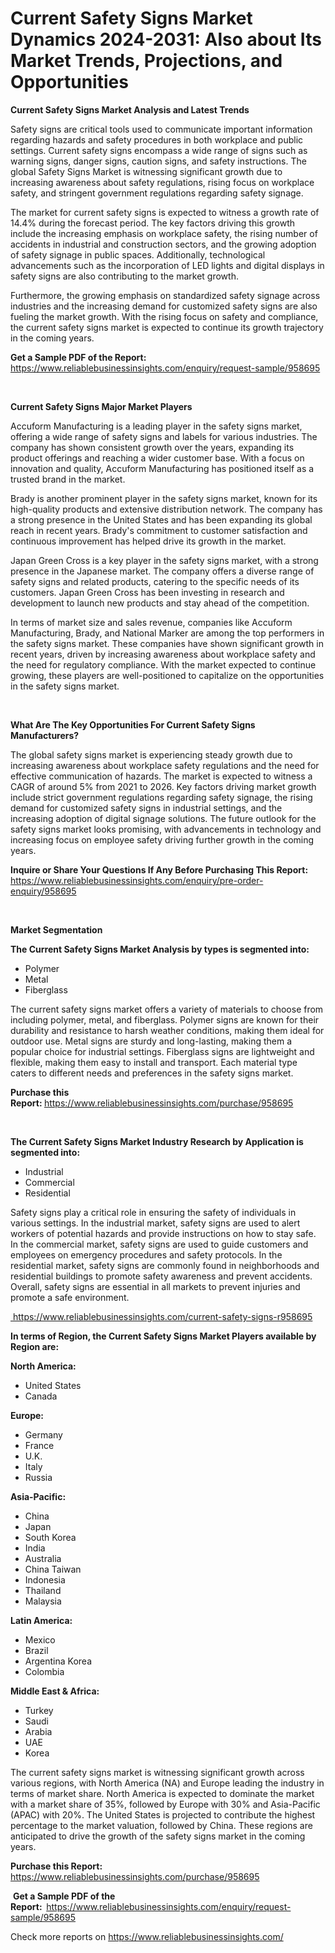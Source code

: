 <p><h1>Current Safety Signs Market Dynamics 2024-2031: Also about Its Market Trends, Projections, and Opportunities</h1></p><p><strong>Current Safety Signs Market Analysis and Latest Trends</strong></p>
<p><p>Safety signs are critical tools used to communicate important information regarding hazards and safety procedures in both workplace and public settings. Current safety signs encompass a wide range of signs such as warning signs, danger signs, caution signs, and safety instructions. The global Safety Signs Market is witnessing significant growth due to increasing awareness about safety regulations, rising focus on workplace safety, and stringent government regulations regarding safety signage.</p><p>The market for current safety signs is expected to witness a growth rate of 14.4% during the forecast period. The key factors driving this growth include the increasing emphasis on workplace safety, the rising number of accidents in industrial and construction sectors, and the growing adoption of safety signage in public spaces. Additionally, technological advancements such as the incorporation of LED lights and digital displays in safety signs are also contributing to the market growth.</p><p>Furthermore, the growing emphasis on standardized safety signage across industries and the increasing demand for customized safety signs are also fueling the market growth. With the rising focus on safety and compliance, the current safety signs market is expected to continue its growth trajectory in the coming years.</p></p>
<p><strong>Get a Sample PDF of the Report:&nbsp;</strong> <a href="https://www.reliablebusinessinsights.com/enquiry/request-sample/958695">https://www.reliablebusinessinsights.com/enquiry/request-sample/958695</a></p>
<p>&nbsp;</p>
<p><strong>Current Safety Signs Major Market Players</strong></p>
<p><p>Accuform Manufacturing is a leading player in the safety signs market, offering a wide range of safety signs and labels for various industries. The company has shown consistent growth over the years, expanding its product offerings and reaching a wider customer base. With a focus on innovation and quality, Accuform Manufacturing has positioned itself as a trusted brand in the market.</p><p>Brady is another prominent player in the safety signs market, known for its high-quality products and extensive distribution network. The company has a strong presence in the United States and has been expanding its global reach in recent years. Brady's commitment to customer satisfaction and continuous improvement has helped drive its growth in the market.</p><p>Japan Green Cross is a key player in the safety signs market, with a strong presence in the Japanese market. The company offers a diverse range of safety signs and related products, catering to the specific needs of its customers. Japan Green Cross has been investing in research and development to launch new products and stay ahead of the competition.</p><p>In terms of market size and sales revenue, companies like Accuform Manufacturing, Brady, and National Marker are among the top performers in the safety signs market. These companies have shown significant growth in recent years, driven by increasing awareness about workplace safety and the need for regulatory compliance. With the market expected to continue growing, these players are well-positioned to capitalize on the opportunities in the safety signs market.</p></p>
<p>&nbsp;</p>
<p><strong>What Are The Key Opportunities For Current Safety Signs Manufacturers?</strong></p>
<p><p>The global safety signs market is experiencing steady growth due to increasing awareness about workplace safety regulations and the need for effective communication of hazards. The market is expected to witness a CAGR of around 5% from 2021 to 2026. Key factors driving market growth include strict government regulations regarding safety signage, the rising demand for customized safety signs in industrial settings, and the increasing adoption of digital signage solutions. The future outlook for the safety signs market looks promising, with advancements in technology and increasing focus on employee safety driving further growth in the coming years.</p></p>
<p><strong>Inquire or Share Your Questions If Any Before Purchasing This Report:</strong> <a href="https://www.reliablebusinessinsights.com/enquiry/pre-order-enquiry/958695">https://www.reliablebusinessinsights.com/enquiry/pre-order-enquiry/958695</a></p>
<p>&nbsp;</p>
<p><strong>Market Segmentation</strong></p>
<p><strong>The Current Safety Signs Market Analysis by types is segmented into:</strong></p>
<p><ul><li>Polymer</li><li>Metal</li><li>Fiberglass</li></ul></p>
<p><p>The current safety signs market offers a variety of materials to choose from including polymer, metal, and fiberglass. Polymer signs are known for their durability and resistance to harsh weather conditions, making them ideal for outdoor use. Metal signs are sturdy and long-lasting, making them a popular choice for industrial settings. Fiberglass signs are lightweight and flexible, making them easy to install and transport. Each material type caters to different needs and preferences in the safety signs market.</p></p>
<p><strong>Purchase this Report:&nbsp;</strong><a href="https://www.reliablebusinessinsights.com/purchase/958695">https://www.reliablebusinessinsights.com/purchase/958695</a></p>
<p>&nbsp;</p>
<p><strong>The Current Safety Signs Market Industry Research by Application is segmented into:</strong></p>
<p><ul><li>Industrial</li><li>Commercial</li><li>Residential</li></ul></p>
<p><p>Safety signs play a critical role in ensuring the safety of individuals in various settings. In the industrial market, safety signs are used to alert workers of potential hazards and provide instructions on how to stay safe. In the commercial market, safety signs are used to guide customers and employees on emergency procedures and safety protocols. In the residential market, safety signs are commonly found in neighborhoods and residential buildings to promote safety awareness and prevent accidents. Overall, safety signs are essential in all markets to prevent injuries and promote a safe environment.</p></p>
<p><a href="https://www.reliablebusinessinsights.com/current-safety-signs-r958695">&nbsp;https://www.reliablebusinessinsights.com/current-safety-signs-r958695</a></p>
<p><strong>In terms of Region, the Current Safety Signs Market Players available by Region are:</strong></p>
<p>
    <p> <strong> North America: </strong>
        <ul>
            <li>United States</li>
            <li>Canada</li>
        </ul>
        </p> 
    <p> <strong> Europe: </strong>
        <ul>
            <li>Germany</li>
            <li>France</li>
            <li>U.K.</li>
            <li>Italy</li>
            <li>Russia</li>
        </ul>
        </p> 
    <p> <strong> Asia-Pacific: </strong>
        <ul>
            <li>China</li>
            <li>Japan</li>
            <li>South Korea</li>
            <li>India</li>
            <li>Australia</li>
            <li>China Taiwan</li>
            <li>Indonesia</li>
            <li>Thailand</li>
            <li>Malaysia</li>
        </ul>
        </p> 
    <p> <strong> Latin America: </strong>
        <ul>
            <li>Mexico</li>
            <li>Brazil</li>
            <li>Argentina Korea</li>
            <li>Colombia</li>
        </ul>
        </p> 
    <p> <strong> Middle East & Africa: </strong>
        <ul>
            <li>Turkey</li>
            <li>Saudi</li>
            <li>Arabia</li>
            <li>UAE</li>
            <li>Korea</li>
        </ul>
    </p>
    </p>
<p><p>The current safety signs market is witnessing significant growth across various regions, with North America (NA) and Europe leading the industry in terms of market share. North America is expected to dominate the market with a market share of 35%, followed by Europe with 30% and Asia-Pacific (APAC) with 20%. The United States is projected to contribute the highest percentage to the market valuation, followed by China. These regions are anticipated to drive the growth of the safety signs market in the coming years.</p></p>
<p><strong>Purchase this Report: </strong><a href="https://www.reliablebusinessinsights.com/purchase/958695">https://www.reliablebusinessinsights.com/purchase/958695</a></p>
<p>&nbsp;<strong>Get a Sample PDF of the Report:&nbsp;&nbsp;</strong><a href="https://www.reliablebusinessinsights.com/enquiry/request-sample/958695">https://www.reliablebusinessinsights.com/enquiry/request-sample/958695</a></p>
<p><strong></strong></p>
<p>Check more reports on <a href="https://www.reliablebusinessinsights.com/">https://www.reliablebusinessinsights.com/</a></p>